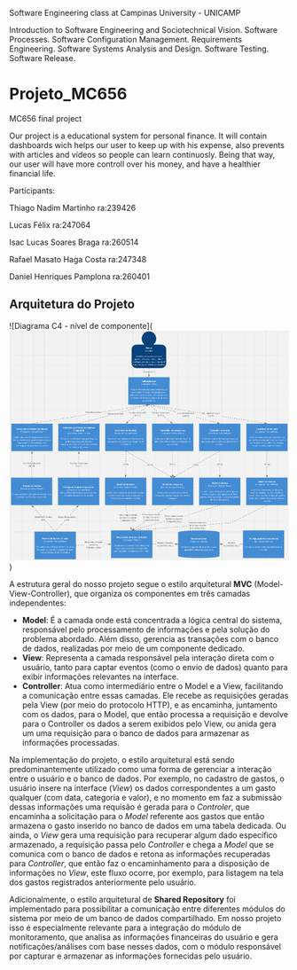 Software Engineering class at Campinas University - UNICAMP

Introduction to Software Engineering and Sociotechnical Vision. Software Processes. Software Configuration Management. Requirements Engineering. Software Systems Analysis and Design. Software Testing. Software Release.


# Projeto_MC656

MC656 final project

Our project is a educational system for personal finance. It will contain dashboards wich helps our user to keep up with his expense, also prevents with articles and vídeos so people can learn continuosly. Being that way, our user will have more controll over his money, and have a healthier financial life.

Participants:

Thiago Nadim Martinho ra:239426

Lucas Félix ra:247064

Isac Lucas Soares Braga ra:260514

Rafael Masato Haga Costa ra:247348

Daniel Henriques Pamplona ra:260401


## Arquitetura do Projeto

![Diagrama C4 - nível de componente](![alt text - diagrama C4 a nivel de componentes](image.png))

A estrutura geral do nosso projeto segue o estilo arquitetural **MVC** (Model-View-Controller), que organiza os componentes em três camadas independentes:

- **Model**: É a camada onde está concentrada a lógica central do sistema, responsável pelo processamento de informações e pela solução do problema abordado. Além disso, gerencia as transações com o banco de dados, realizadas por meio de um componente dedicado.
- **View**: Representa a camada responsável pela interação direta com o usuário, tanto para captar eventos (como o envio de dados) quanto para exibir informações relevantes na interface.
- **Controller**: Atua como intermediário entre o Model e a View, facilitando a comunicação entre essas camadas. Ele recebe as requisições geradas pela View (por meio do protocolo HTTP), e as encaminha, juntamento com os dados, para o Model, que então processa a requisição e devolve para o Controller os dados a serem exibidos pelo View, ou anida gera um uma requisição para o banco de dados para armazenar as informações processadas.

Na implementação do projeto, o estilo arquitetural está sendo predominantemente utilizado como uma forma de gerenciar a interação entre o usuário e o banco de dados. Por exemplo, no cadastro de gastos, o usuário insere na interface (*View*) os dados correspondentes a um gasto qualquer (com data, categoria e valor), e no momento em faz a submissão dessas informações uma requisão é gerada para o *Controler*, que encaminha a solicitação para o *Model* referente aos gastos que então armazena o gasto inserido no banco de dados em uma tabela dedicada. Ou ainda, o *View* gera uma requisição para recuperar algum dado específico armazenado, a requisição passa pelo *Controller* e chega a *Model* que se comunica com o banco de dados e retona as informações recuperadas para *Controller*, que então faz o encaminhamento para a disposição de informações no *View*, este fluxo ocorre, por exemplo, para listagem na tela dos gastos registrados anteriormente pelo usuário.

Adicionalmente, o estilo arquitetural de **Shared Repository** foi implementado para possibilitar a comunicação entre diferentes módulos do sistema por meio de um banco de dados compartilhado. Em nosso projeto isso é especialmente relevante para a integração do módulo de monitoramento, que analisa as informações financeiras do usuário e gera notificações/análises com base nesses dados, com o módulo responsável por capturar e armazenar as informações fornecidas pelo usuário.
